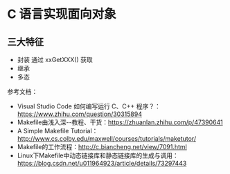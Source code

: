 # C 语言实现面向对象

## 三大特征

- 封装
  通过 xxGetXXX() 获取
- 继承
- 多态



参考文档：
- Visual Studio Code 如何编写运行 C、C++ 程序？：https://www.zhihu.com/question/30315894
- Makefile由浅入深--教程、干货：https://zhuanlan.zhihu.com/p/47390641
- A Simple Makefile Tutorial：http://www.cs.colby.edu/maxwell/courses/tutorials/maketutor/
- Makefile的工作流程：http://c.biancheng.net/view/7091.html
- Linux下Makefile中动态链接库和静态链接库的生成与调用：https://blog.csdn.net/u011964923/article/details/73297443